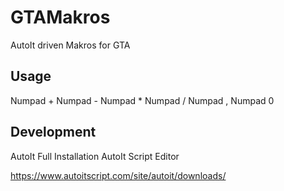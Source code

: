 # GTAMakros
AutoIt driven Makros for GTA

## Usage
Numpad +
Numpad -
Numpad *
Numpad /
Numpad ,
Numpad 0



## Development


AutoIt Full Installation
AutoIt Script Editor

https://www.autoitscript.com/site/autoit/downloads/